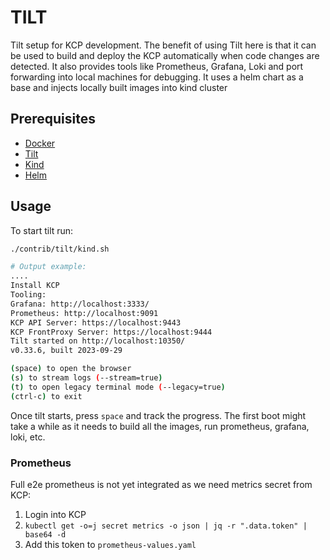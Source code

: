 # TILT

Tilt setup for KCP development.
The benefit of using Tilt here is that it can be used to build and deploy the KCP
automatically when code changes are detected. It also provides tools like
Prometheus, Grafana, Loki and port forwarding into local machines for debugging.
It uses a helm chart as a base and injects locally built images into kind cluster

## Prerequisites

- [Docker](https://docs.docker.com/get-docker/)
- [Tilt](https://docs.tilt.dev/install.html)
- [Kind](https://kind.sigs.k8s.io/docs/user/quick-start/#installation)
- [Helm](https://helm.sh/docs/intro/install/)


## Usage

To start tilt run:

```bash
./contrib/tilt/kind.sh

# Output example:
....
Install KCP
Tooling:
Grafana: http://localhost:3333/
Prometheus: http://localhost:9091
KCP API Server: https://localhost:9443
KCP FrontProxy Server: https://localhost:9444
Tilt started on http://localhost:10350/
v0.33.6, built 2023-09-29

(space) to open the browser
(s) to stream logs (--stream=true)
(t) to open legacy terminal mode (--legacy=true)
(ctrl-c) to exit
```

Once tilt starts, press `space` and track the progress. The first boot might take
a while as it needs to build all the images, run prometheus, grafana, loki, etc.

### Prometheus

Full e2e prometheus is not yet integrated as we need metrics secret from KCP:

1. Login into KCP
2. `kubectl get -o=j secret metrics -o json | jq -r ".data.token" | base64 -d`
3. Add this token to `prometheus-values.yaml`
